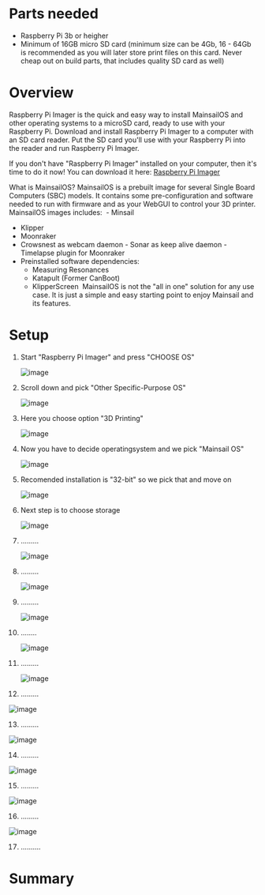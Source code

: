 # Parts needed
- Raspberry Pi 3b or heigher
- Minimum of 16GB micro SD card (minimum size can be 4Gb, 16 - 64Gb is recommended as you will later store print files on this card. Never cheap out on build parts, that includes quality SD card as well)
# Overview
Raspberry Pi Imager is the quick and easy way to install MainsailOS and other operating systems to a microSD card, ready to use with your Raspberry Pi. 
Download and install Raspberry Pi Imager to a computer with an SD card reader. 
Put the SD card you'll use with your Raspberry Pi into the reader and run Raspberry Pi Imager.

If you don't have "Raspberry Pi Imager" installed on your computer, then it's time to do it now!
You can download it here: <a href="https://www.raspberrypi.com/software/">Raspberry Pi Imager</a>

What is MainsailOS?
MainsailOS is a prebuilt image for several Single Board Computers (SBC) models. It contains some pre-configuration and software needed to run with  firmware and 
as your WebGUI to control your 3D printer.
MainsailOS images includes:
​
​- Minsail
- Klipper
- Moonraker
- Crowsnest as webcam daemon
​- Sonar as keep alive daemon
​- Timelapse plugin for Moonraker
- Preinstalled software dependencies:
  - Measuring Resonances
  - Katapult (Former CanBoot)
  - KlipperScreen
​
​MainsailOS is not the "all in one" solution for any use case. It is just a simple and easy starting point to enjoy Mainsail and its features.

# Setup
1. Start "Raspberry Pi Imager" and press "CHOOSE OS"
   
   ![image](img/Install_MainsailOS/img1.png)
   
2. Scroll down and pick "Other Specific-Purpose OS"
   
   ![image](img/Install_MainsailOS/img2.png)
   
3. Here you choose option "3D Printing"
   
   ![image](img/Install_MainsailOS/img3.png)
   
4. Now you have to decide operatingsystem and we pick "Mainsail OS"
   
   ![image](img/Install_MainsailOS/img4.png)
   
5. Recomended installation is "32-bit" so we pick that and move on
   
   ![image](img/Install_MainsailOS/img5.png)
   
6. Next step is to choose storage
   
   ![image](img/Install_MainsailOS/img6.png)

7. .........

   ![image](img/Install_MainsailOS/img7.png)

8. .........

   ![image](img/Install_MainsailOS/img8.png)

9. .........

   ![image](img/Install_MainsailOS/img9.png)

10. ........

    ![image](img/Install_MainsailOS/img10.png)

11. .........

    ![image](img/Install_MainsailOS/img11.png)

12. .........

   ![image](img/Install_MainsailOS/img12.png)

13. .........
   
   ![image](img/Install_MainsailOS/img13.png)

14. .........

   ![image](img/Install_MainsailOS/img14.png)

15. .........

   ![image](img/Install_MainsailOS/img15.png)

16. .........

   ![image](img/Install_MainsailOS/img16.png)

17. ..........

# Summary
